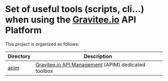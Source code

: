 # Set of useful tools (scripts, cli...) when using the [Gravitee.io](https://gravitee.io/) API Platform

This project is organized as follows:

| Directory             | Description                                                                                   |
| --------------------- | --------------------------------------------------------------------------------------------  |
| [apim](./apim)        | [Gravitee.io API Management](https://gravitee.io/products/apim/) (APIM) dedicated toolbox     |